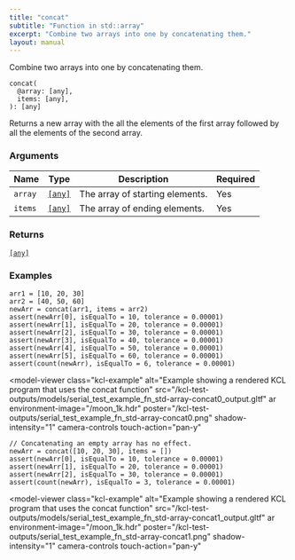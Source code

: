```yaml
---
title: "concat"
subtitle: "Function in std::array"
excerpt: "Combine two arrays into one by concatenating them."
layout: manual
---
```


Combine two arrays into one by concatenating them.

```kcl
concat(
  @array: [any],
  items: [any],
): [any]
```

Returns a new array with the all the elements of the first array followed by all the elements of the second array.

### Arguments

| Name | Type | Description | Required |
|----------|------|-------------|----------|
| `array` | [`[any]`](/docs/kcl-std/types/std-types-any) | The array of starting elements. | Yes |
| `items` | [`[any]`](/docs/kcl-std/types/std-types-any) | The array of ending elements. | Yes |

### Returns

[`[any]`](/docs/kcl-std/types/std-types-any)


### Examples

```kcl
arr1 = [10, 20, 30]
arr2 = [40, 50, 60]
newArr = concat(arr1, items = arr2)
assert(newArr[0], isEqualTo = 10, tolerance = 0.00001)
assert(newArr[1], isEqualTo = 20, tolerance = 0.00001)
assert(newArr[2], isEqualTo = 30, tolerance = 0.00001)
assert(newArr[3], isEqualTo = 40, tolerance = 0.00001)
assert(newArr[4], isEqualTo = 50, tolerance = 0.00001)
assert(newArr[5], isEqualTo = 60, tolerance = 0.00001)
assert(count(newArr), isEqualTo = 6, tolerance = 0.00001)

```


<model-viewer
  class="kcl-example"
  alt="Example showing a rendered KCL program that uses the concat function"
  src="/kcl-test-outputs/models/serial_test_example_fn_std-array-concat0_output.gltf"
  ar
  environment-image="/moon_1k.hdr"
  poster="/kcl-test-outputs/serial_test_example_fn_std-array-concat0.png"
  shadow-intensity="1"
  camera-controls
  touch-action="pan-y"
>
</model-viewer>

```kcl
// Concatenating an empty array has no effect.
newArr = concat([10, 20, 30], items = [])
assert(newArr[0], isEqualTo = 10, tolerance = 0.00001)
assert(newArr[1], isEqualTo = 20, tolerance = 0.00001)
assert(newArr[2], isEqualTo = 30, tolerance = 0.00001)
assert(count(newArr), isEqualTo = 3, tolerance = 0.00001)

```


<model-viewer
  class="kcl-example"
  alt="Example showing a rendered KCL program that uses the concat function"
  src="/kcl-test-outputs/models/serial_test_example_fn_std-array-concat1_output.gltf"
  ar
  environment-image="/moon_1k.hdr"
  poster="/kcl-test-outputs/serial_test_example_fn_std-array-concat1.png"
  shadow-intensity="1"
  camera-controls
  touch-action="pan-y"
>
</model-viewer>


